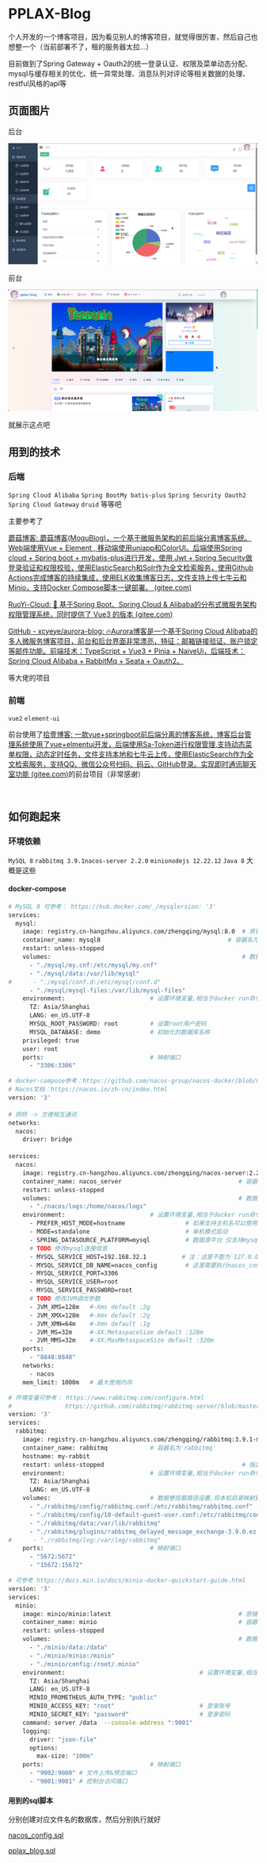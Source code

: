 # PPLAX-Blog

个人开发的一个博客项目，因为看见别人的博客项目，就觉得很厉害，然后自己也想整一个（当前部署不了，租的服务器太拉...）

目前做到了Spring Gateway + Oauth2的统一登录认证、权限及菜单动态分配、mysql与缓存相关的优化、统一异常处理、消息队列对评论等相关数据的处理、restful风格的api等

## 页面图片

后台

​![image](assets/image-20240503204942-z6txsse.png)​

前台

​![image](assets/image-20240503205008-7plb5q8.png)​

就展示这点吧

## 用到的技术

### 后端

​`Spring Cloud Alibaba`​ `Spring Boot`​  `My batis-plus`​ `Spring Security Oauth2`​ `Spring Cloud Gateway`​ `druid`​ 等等吧

主要参考了

[蘑菇博客: 蘑菇博客(MoguBlog)，一个基于微服务架构的前后端分离博客系统。Web端使用Vue + Element , 移动端使用uniapp和ColorUI。后端使用Spring cloud + Spring boot + mybatis-plus进行开发，使用 Jwt + Spring Security做登录验证和权限校验，使用ElasticSearch和Solr作为全文检索服务，使用Github Actions完成博客的持续集成，使用ELK收集博客日志，文件支持上传七牛云和Minio，支持Docker Compose脚本一键部署。 (gitee.com)](https://gitee.com/moxi159753/mogu_blog_v2)

[RuoYi-Cloud: 🎉 基于Spring Boot、Spring Cloud &amp; Alibaba的分布式微服务架构权限管理系统，同时提供了 Vue3 的版本 (gitee.com)](https://gitee.com/y_project/RuoYi-Cloud)

[GitHub - xcyeye/aurora-blog: 🔥Aurora博客是一个基于Spring Cloud Alibaba的多人微服务博客项目，前台和后台界面非常漂亮，特征：邮箱链接验证、账户锁定等邮件功能。前端技术：TypeScript + Vue3 + Pinia + NaiveUi，后端技术：Spring Cloud Alibaba + RabbitMq + Seata + Oauth2。](https://github.com/xcyeye/aurora-blog)

等大佬的项目

### 前端

​`vue2`​ `element-ui`​

前台使用了[拾壹博客: 一款vue+springboot前后端分离的博客系统，博客后台管理系统使用了vue+elmentui开发，后端使用Sa-Token进行权限管理,支持动态菜单权限，动态定时任务，文件支持本地和七牛云上传，使用ElasticSearch作为全文检索服务，支持QQ、微信公众号扫码、码云、GitHub登录。实现即时通讯聊天室功能 (gitee.com)](https://gitee.com/quequnlong/shiyi-blog)的前台项目（非常感谢）

‍

## 如何跑起来

### 环境依赖

​`MySQL 8`​ `rabbitmq 3.9.1`​ `nacos-server 2.2.0`​ `minio`​ `nodejs 12.22.12`​ `Java 8`​ 大概是这些

#### docker-compose

```bash
# MySQL 8 可参考： https://hub.docker.com/_/mysqlersion: '3'
services:
  mysql:
    image: registry.cn-hangzhou.aliyuncs.com/zhengqing/mysql:8.0  # 原镜像`mysql:8.0`
    container_name: mysql8                                    # 容器名为'mysql8'
    restart: unless-stopped                                               # 指定容器退出后的重启策略为始终重启，但是不考虑在Docker守护进程启动时就已经停止了的容器
    volumes:                                                      # 数据卷挂载路径设置,将本机目录映射到容器目录
      - "./mysql/my.cnf:/etc/mysql/my.cnf"
      - "./mysql/data:/var/lib/mysql"
#      - "./mysql/conf.d:/etc/mysql/conf.d"
      - "./mysql/mysql-files:/var/lib/mysql-files"
    environment:                        # 设置环境变量,相当于docker run命令中的-e
      TZ: Asia/Shanghai
      LANG: en_US.UTF-8
      MYSQL_ROOT_PASSWORD: root         # 设置root用户密码
      MYSQL_DATABASE: demo              # 初始化的数据库名称
    privileged: true
    user: root
    ports:                              # 映射端口
      - "3306:3306"

```

```bash
# docker-compose参考：https://github.com/nacos-group/nacos-docker/blob/master/example/standalone-mysql-5.7.yaml
# Nacos文档：https://nacos.io/zh-cn/index.html
version: '3'

# 网桥 -> 方便相互通讯
networks:
  nacos:
    driver: bridge

services:
  nacos:
    image: registry.cn-hangzhou.aliyuncs.com/zhengqing/nacos-server:2.2.0    # 原镜像`nacos/nacos-server:2.2.0`
    container_name: nacos_server                                 # 容器名为'nacos_server'
    restart: unless-stopped                                              # 指定容器退出后的重启策略为始终重启，但是不考虑在Docker守护进程启动时就已经停止了的容器
    volumes:                                                     # 数据卷挂载路径设置,将本机目录映射到容器目录
      - "./nacos/logs:/home/nacos/logs"
    environment:                        # 设置环境变量,相当于docker run命令中的-e
      - PREFER_HOST_MODE=hostname                 # 如果支持主机名可以使用hostname,否则使用ip，默认也是ip
      - MODE=standalone                           # 单机模式启动
      - SPRING_DATASOURCE_PLATFORM=mysql          # 数据源平台 仅支持mysql或不保存empty
      # TODO 修改mysql连接信息
      - MYSQL_SERVICE_HOST=192.168.32.1          # 注：这里不能为`127.0.0.1`或`localhost`方式！！！
      - MYSQL_SERVICE_DB_NAME=nacos_config        # 这里需要执行nacos_config.sql
      - MYSQL_SERVICE_PORT=3306
      - MYSQL_SERVICE_USER=root
      - MYSQL_SERVICE_PASSWORD=root
      # TODO 修改JVM调优参数
      - JVM_XMS=128m   #-Xms default :2g
      - JVM_XMX=128m   #-Xmx default :2g
      - JVM_XMN=64m    #-Xmn default :1g
      - JVM_MS=32m     #-XX:MetaspaceSize default :128m
      - JVM_MMS=32m    #-XX:MaxMetaspaceSize default :320m
    ports:
      - "8848:8848"
    networks:
      - nacos
    mem_limit: 1000m   # 最大使用内存

```

```bash
# 环境变量可参考： https://www.rabbitmq.com/configure.html
#               https://github.com/rabbitmq/rabbitmq-server/blob/master/deps/rabbit/docs/rabbitmq.conf.example
version: '3'
services:
  rabbitmq:
    image: registry.cn-hangzhou.aliyuncs.com/zhengqing/rabbitmq:3.9.1-management        # 镜像`rabbitmq:3.9.1-management` 【 注：该版本包含了web控制页面 】
    container_name: rabbitmq            # 容器名为'rabbitmq'
    hostname: my-rabbit
    restart: unless-stopped                                       # 指定容器退出后的重启策略为始终重启，但是不考虑在Docker守护进程启动时就已经停止了的容器
    environment:                        # 设置环境变量,相当于docker run命令中的-e
      TZ: Asia/Shanghai
      LANG: en_US.UTF-8
    volumes:                            # 数据卷挂载路径设置,将本机目录映射到容器目录
      - "./rabbitmq/config/rabbitmq.conf:/etc/rabbitmq/rabbitmq.conf"
      - "./rabbitmq/config/10-default-guest-user.conf:/etc/rabbitmq/conf.d/10-default-guest-user.conf"
      - "./rabbitmq/data:/var/lib/rabbitmq"
      - "./rabbitmq/plugins/rabbitmq_delayed_message_exchange-3.9.0.ez:/opt/rabbitmq/plugins/rabbitmq_delayed_message_exchange-3.9.0.ez"
#      - "./rabbitmq/log:/var/log/rabbitmq"
    ports:                              # 映射端口
      - "5672:5672"
      - "15672:15672"

```

```bash
# 可参考 https://docs.min.io/docs/minio-docker-quickstart-guide.html
version: '3'
services:
  minio:
    image: minio/minio:latest                                    # 原镜像`minio/minio:latest`
    container_name: minio                                        # 容器名为'minio'
    restart: unless-stopped                                              # 指定容器退出后的重启策略为始终重启，但是不考虑在Docker守护进程启动时就已经停止了的容器
    volumes:                                                     # 数据卷挂载路径设置,将本机目录映射到容器目录
      - "./minio/data:/data"
      - "./minio/minio:/minio"
      - "./minio/config:/root/.minio"
    environment:                                      # 设置环境变量,相当于docker run命令中的-e
      TZ: Asia/Shanghai
      LANG: en_US.UTF-8
      MINIO_PROMETHEUS_AUTH_TYPE: "public"
      MINIO_ACCESS_KEY: "root"                        # 登录账号
      MINIO_SECRET_KEY: "password"                    # 登录密码
    command: server /data  --console-address ":9001"
    logging:
      driver: "json-file"
      options:
        max-size: "100m"
    ports:                              # 映射端口
      - "9002:9000" # 文件上传&预览端口
      - "9001:9001" # 控制台访问端口

```

#### 用到的sql脚本

分别创建对应文件名的数据库，然后分别执行就好

[nacos_config.sql](assets/nacos_config-20240503210201-w0t84y5.sql)

[pplax_blog.sql](assets/pplax_blog-20240503210201-9ehnzum.sql)

